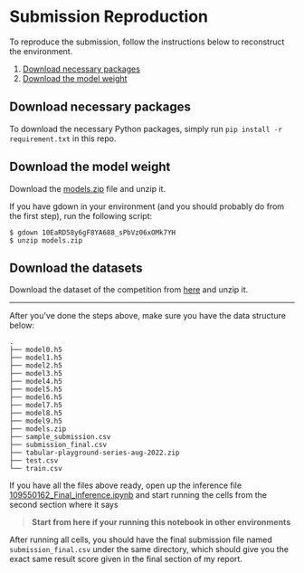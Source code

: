 # Submission  Reproduction

To reproduce the submission, follow the instructions below to reconstruct the environment.

1. [Download necessary packages](#Download-necessary-packages)
2. [Download the model weight](#Download-the-model-weight)

## Download necessary packages
To download the necessary Python packages, simply run `pip install -r requirement.txt` in this repo.

## Download the model weight
Download the [models.zip](https://drive.google.com/open?id=10EaRD58y6gF8YA688_sPbVz06xOMk7YH&authuser=0&usp=drive_link) file and unzip it.

If you have gdown in your environment (and you should probably do from the first step), run the following script:
```bash=
$ gdown 10EaRD58y6gF8YA688_sPbVz06xOMk7YH
$ unzip models.zip
```

## Download the datasets
Download the dataset of the competition from [here](https://www.kaggle.com/competitions/tabular-playground-series-aug-2022/data) and unzip it.

---

After you've done the steps above, make sure you have the data structure below:
```
.
├── model0.h5
├── model1.h5
├── model2.h5
├── model3.h5
├── model4.h5
├── model5.h5
├── model6.h5
├── model7.h5
├── model8.h5
├── model9.h5
├── models.zip
├── sample_submission.csv
├── submission_final.csv
├── tabular-playground-series-aug-2022.zip
├── test.csv
└── train.csv
```

If you have all the files above ready, open up the inference file [109550162_Final_inference.ipynb](https://github.com/Lucas-Kuo/111Fall_ML_Final/blob/main/109550162_Final_inference.ipynb) and start running the cells from the second section where it says
> **Start from here if your running this notebook in other environments**

After running all cells, you should have the final submission file named `submission_final.csv` under the same directory, which should give you the exact same result score given in the final section of my report.
